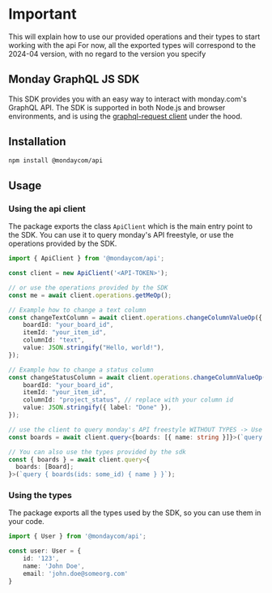 # Important

This will explain how to use our provided operations and their types to start working with the api
For now, all the exported types will correspond to the 2024-04 version, with no regard to the version you specify

## Monday GraphQL JS SDK

This SDK provides you with an easy way to interact with monday.com's GraphQL API.
The SDK is supported in both Node.js and browser environments, and is using the [graphql-request client](https://www.npmjs.com/package/graphql-request) under the hood.

## Installation

```bash
npm install @mondaycom/api
```

## Usage

### Using the api client

The package exports the class `ApiClient` which is the main entry point to the SDK. You can use it to query monday's API freestyle, or use the operations provided by the SDK.

```typescript
import { ApiClient } from '@mondaycom/api';

const client = new ApiClient('<API-TOKEN>');

// or use the operations provided by the SDK
const me = await client.operations.getMeOp();

// Example how to change a text column
const changeTextColumn = await client.operations.changeColumnValueOp({
    boardId: "your_board_id",
    itemId: "your_item_id",
    columnId: "text",
    value: JSON.stringify("Hello, world!"),
});

// Example how to change a status column
const changeStatusColumn = await client.operations.changeColumnValueOp({
    boardId: "your_board_id",
    itemId: "your_item_id",
    columnId: "project_status", // replace with your column id
    value: JSON.stringify({ label: "Done" }),
});

// use the client to query monday's API freestyle WITHOUT TYPES -> Use @mondaycom/setup-api to setup typed project!
const boards = await client.query<{boards: [{ name: string }]}>(`query { boards(ids: some_id) { name } }`);

// You can also use the types provided by the sdk 
const { boards } = await client.query<{
  boards: [Board];
}>(`query { boards(ids: some_id) { name } }`);
```

### Using the types

The package exports all the types used by the SDK, so you can use them in your code.

```typescript
import { User } from '@mondaycom/api';

const user: User = {
    id: '123',
    name: 'John Doe',
    email: 'john.doe@someorg.com'
}
```

